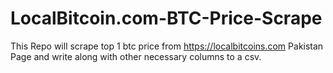# LocalBitcoin.com-BTC-Price-Scrape
This Repo will scrape top 1 btc price from https://localbitcoins.com Pakistan Page and write along with other necessary columns to a csv.
